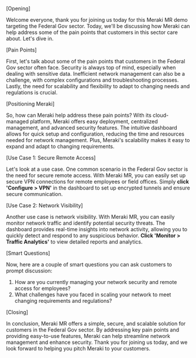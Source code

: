 [Opening]

Welcome everyone, thank you for joining us today for this Meraki MR demo targeting the Federal Gov sector. Today, we'll be discussing how Meraki can help address some of the pain points that customers in this sector care about. Let's dive in.

[Pain Points]

First, let's talk about some of the pain points that customers in the Federal Gov sector often face. Security is always top of mind, especially when dealing with sensitive data. Inefficient network management can also be a challenge, with complex configurations and troubleshooting processes. Lastly, the need for scalability and flexibility to adapt to changing needs and regulations is crucial.

[Positioning Meraki]

So, how can Meraki help address these pain points? With its cloud-managed platform, Meraki offers easy deployment, centralized management, and advanced security features. The intuitive dashboard allows for quick setup and configuration, reducing the time and resources needed for network management. Plus, Meraki's scalability makes it easy to expand and adapt to changing requirements.

[Use Case 1: Secure Remote Access]

Let's look at a use case. One common scenario in the Federal Gov sector is the need for secure remote access. With Meraki MR, you can easily set up secure VPN connections for remote employees or field offices. Simply **click 'Configure > VPN'** in the dashboard to set up encrypted tunnels and ensure secure communication.

[Use Case 2: Network Visibility]

Another use case is network visibility. With Meraki MR, you can easily monitor network traffic and identify potential security threats. The dashboard provides real-time insights into network activity, allowing you to quickly detect and respond to any suspicious behavior. **Click 'Monitor > Traffic Analytics'** to view detailed reports and analytics.

[Smart Questions]

Now, here are a couple of smart questions you can ask customers to prompt discussion:

1. How are you currently managing your network security and remote access for employees?
2. What challenges have you faced in scaling your network to meet changing requirements and regulations?

[Closing]

In conclusion, Meraki MR offers a simple, secure, and scalable solution for customers in the Federal Gov sector. By addressing key pain points and providing easy-to-use features, Meraki can help streamline network management and enhance security. Thank you for joining us today, and we look forward to helping you pitch Meraki to your customers.